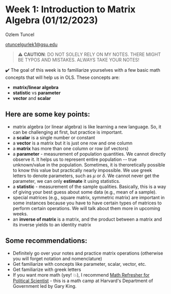 # Week 1: Introduction to Matrix Algebra (01/12/2023)
Ozlem Tuncel 

otuncelgurlek1@gsu.edu

> ⚠️ **CAUTION**: DO NOT SOLELY RELY ON MY NOTES. THERE MIGHT BE TYPOS AND MISTAKES. ALWAYS TAKE YOUR NOTES!

✔️ The goal of this week is to familiarize yourselves with a few basic math concepts that will help us in OLS. These concepts are:
- **matrix/linear algebra**
- **statistic** vs **parameter**
- **vector** and **scalar** 

## Here are some key points:
- matrix algebra (or linear algebra) is like learning a new language. So, it can be challenging at first, but practice is important.  
- a **scalar** is a single number or constant
- a **vector** is a matrix but it is just one row and one column
- a **matrix** has more than one column or row (of vectors)
- a **parameter** - measurement of population quantities. We cannot directly observe it. It helps us to represent entire population -- true unknown/value in the population. Sometimes, it is theroretically possible to know this value but practically nearly impossible. We use greek letters to denote parameters, such as $\mu$ or $\delta$. We cannot never get the parameter, we can only **estimate** it using statistics.  
- a **statistic** - measurement of the sample qualities. Basically, this is a way of giving your best guess about some data (e.g., mean of a sample). 
- special matrices (e.g., square matrix, symmetric matrix) are important in some instances because you have to have certain types of matrices to perform certain operations. We will talk about them more in upcoming weeks.
- an **inverse of matrix** is a matrix, and the product between a matrix and its inverse yields to an identity matrix

## Some recommendations: 
- Definitely go over your notes and practice matrix operations (otherwise you will forget notation and nomenclature)
- Get familiarize with concepts like parameter, scalar, vector, etc. 
- Get familiarize with greek letters
- If you want more math (yey! 💥), I recommend [Math Refresher for Political Scientist](https://projects.iq.harvard.edu/prefresher/material) - this is a math camp at Harvard's Department of Government led by Gary King. 

